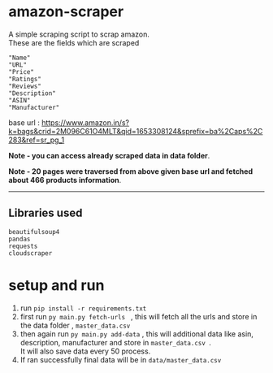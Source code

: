 # amazon-scraper
A simple scraping script to scrap amazon.  
These are the fields which are scraped  
``` 
"Name"
"URL"
"Price"
"Ratings"
"Reviews"
"Description"
"ASIN"
"Manufacturer" 
```

base url : https://www.amazon.in/s?k=bags&crid=2M096C61O4MLT&qid=1653308124&sprefix=ba%2Caps%2C283&ref=sr_pg_1

**Note - you can access already scraped data in data folder**. 

**Note - 20 pages were traversed from above given base url and fetched about 466 products information**.  
  

---
## Libraries used

```
beautifulsoup4  
pandas  
requests  
cloudscraper  
```


# setup and run
1. run ```pip install -r requirements.txt```
2. first run  ```py main.py fetch-urls ``` , this will fetch all the urls and store in the data folder ,        ```master_data.csv```
3. then again run  ```py main.py add-data``` , this will additional data like asin, description, manufacturer and store in ```master_data.csv ```.  
 It will also save data every 50 process.
4. If ran successfully final data will be in ```data/master_data.csv```
